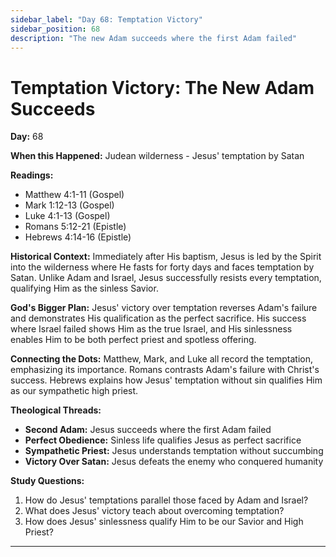 ```yaml
---
sidebar_label: "Day 68: Temptation Victory"
sidebar_position: 68
description: "The new Adam succeeds where the first Adam failed"
---
```


# Temptation Victory: The New Adam Succeeds

**Day:** 68

**When this Happened:** Judean wilderness - Jesus' temptation by Satan

**Readings:**
- Matthew 4:1-11 (Gospel)
- Mark 1:12-13 (Gospel)
- Luke 4:1-13 (Gospel)
- Romans 5:12-21 (Epistle)
- Hebrews 4:14-16 (Epistle)

**Historical Context:** Immediately after His baptism, Jesus is led by the Spirit into the wilderness where He fasts for forty days and faces temptation by Satan. Unlike Adam and Israel, Jesus successfully resists every temptation, qualifying Him as the sinless Savior.

**God's Bigger Plan:** Jesus' victory over temptation reverses Adam's failure and demonstrates His qualification as the perfect sacrifice. His success where Israel failed shows Him as the true Israel, and His sinlessness enables Him to be both perfect priest and spotless offering.

**Connecting the Dots:** Matthew, Mark, and Luke all record the temptation, emphasizing its importance. Romans contrasts Adam's failure with Christ's success. Hebrews explains how Jesus' temptation without sin qualifies Him as our sympathetic high priest.

****Theological Threads:****
- **Second Adam:** Jesus succeeds where the first Adam failed
- **Perfect Obedience:** Sinless life qualifies Jesus as perfect sacrifice
- **Sympathetic Priest:** Jesus understands temptation without succumbing
- **Victory Over Satan:** Jesus defeats the enemy who conquered humanity

**Study Questions:**
1. How do Jesus' temptations parallel those faced by Adam and Israel?
2. What does Jesus' victory teach about overcoming temptation?
3. How does Jesus' sinlessness qualify Him to be our Savior and High Priest?

---